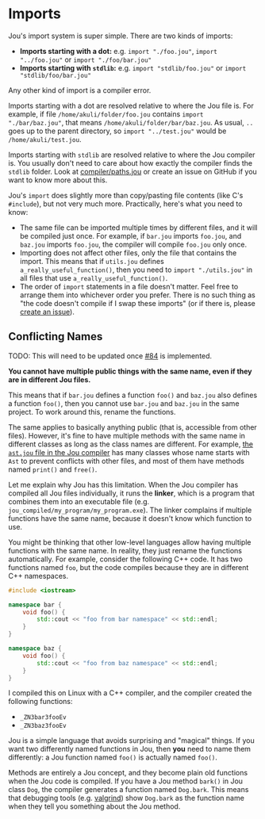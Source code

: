 # Imports

Jou's import system is super simple.
There are two kinds of imports:
- **Imports starting with a dot:** e.g. `import "./foo.jou"`, `import "../foo.jou"` or `import "./foo/bar.jou"`
- **Imports starting with `stdlib`:** e.g. `import "stdlib/foo.jou"` or `import "stdlib/foo/bar.jou"`

Any other kind of import is a compiler error.

Imports starting with a dot are resolved relative to where the Jou file is.
For example, if file `/home/akuli/folder/foo.jou` contains `import "./bar/baz.jou"`,
that means `/home/akuli/folder/bar/baz.jou`.
As usual, `..` goes up to the parent directory,
so `import "../test.jou"` would be `/home/akuli/test.jou`.

Imports starting with `stdlib` are resolved relative to where the Jou compiler is.
You usually don't need to care about how exactly the compiler finds the `stdlib` folder.
Look at [compiler/paths.jou](../compiler/paths.jou)
or create an issue on GitHub if you want to know more about this.

Jou's `import` does slightly more than copy/pasting file contents (like C's `#include`),
but not very much more.
Practically, here's what you need to know:
- The same file can be imported multiple times by different files,
    and it will be compiled just once.
    For example, if `bar.jou` imports `foo.jou`, and `baz.jou` imports `foo.jou`,
    the compiler will compile `foo.jou` only once.
- Importing does not affect other files, only the file that contains the import.
    This means that if `utils.jou` defines `a_really_useful_function()`,
    then you need to `import "./utils.jou"` in all files that use `a_really_useful_function()`.
- The order of `import` statements in a file doesn't matter.
    Feel free to arrange them into whichever order you prefer.
    There is no such thing as "the code doesn't compile if I swap these imports"
    (or if there is, please [create an issue](https://github.com/Akuli/jou/issues/new)).


## Conflicting Names

TODO: This will need to be updated once [#84](https://github.com/Akuli/jou/issues/84) is implemented.

**You cannot have multiple public things with the same name, even if they are in different Jou files.**

This means that if `bar.jou` defines a function `foo()`
and `baz.jou` also defines a function `foo()`,
then you cannot use `bar.jou` and `baz.jou` in the same project.
To work around this, rename the functions.

The same applies to basically anything public (that is, accessible from other files).
However, it's fine to have multiple methods with the same name in different classes
as long as the class names are different.
For example, [the `ast.jou` file in the Jou compiler](../compiler/ast.jou)
has many classes whose name starts with `Ast` to prevent conflicts with other files,
and most of them have methods named `print()` and `free()`.

Let me explain why Jou has this limitation.
When the Jou compiler has compiled all Jou files individually,
it runs the **linker**, which is a program that combines them into an executable file
(e.g. `jou_compiled/my_program/my_program.exe`).
The linker complains if multiple functions have the same name,
because it doesn't know which function to use.

You might be thinking that other low-level languages allow having multiple functions with the same name.
In reality, they just rename the functions automatically.
For example, consider the following C++ code.
It has two functions named `foo`,
but the code compiles because they are in different C++ namespaces.

```c++
#include <iostream>

namespace bar {
    void foo() {
        std::cout << "foo from bar namespace" << std::endl;
    }
}

namespace baz {
    void foo() {
        std::cout << "foo from baz namespace" << std::endl;
    }
}
```

I compiled this on Linux with a C++ compiler, and the compiler created the following functions:
- `_ZN3bar3fooEv`
- `_ZN3baz3fooEv`

Jou is a simple language that avoids surprising and "magical" things.
If you want two differently named functions in Jou, then **you** need to name them differently:
a Jou function named `foo()` is actually named `foo()`.

Methods are entirely a Jou concept, and they become plain old functions when the Jou code is compiled.
If you have a Jou method `bark()` in Jou class `Dog`,
the compiler generates a function named `Dog.bark`.
This means that debugging tools (e.g. [valgrind](ub.md#crashing-and-valgrind))
show `Dog.bark` as the function name when they tell you something about the Jou method.
